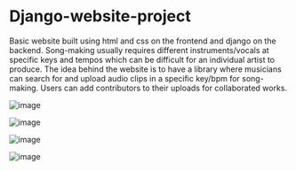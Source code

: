 # Django-website-project
Basic website built using html and css on the frontend and django on the backend. Song-making usually requires different instruments/vocals at specific keys and tempos which can be difficult for an individual artist to produce. The idea behind the website is to have a library where musicians can search for and upload audio clips in a specific key/bpm for song-making. Users can add contributors to their uploads for collaborated works.

![image](https://user-images.githubusercontent.com/56358766/191389035-c95f9178-37c6-4061-95e8-f33d1c2a0cbe.png)

![image](https://user-images.githubusercontent.com/56358766/191389082-82bc8877-7d65-4a17-85a1-7a5812b7adbd.png)

![image](https://user-images.githubusercontent.com/56358766/191389136-d847c04d-391c-4156-8113-2ab89295be52.png)

![image](https://user-images.githubusercontent.com/56358766/191389332-1edc5ee0-e7c7-40a9-82aa-8a9c47402ec0.png)
